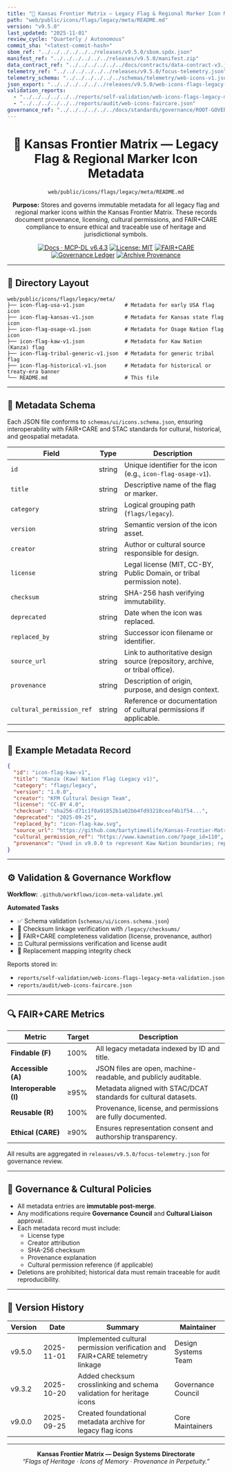 ```yaml
---
title: "📜 Kansas Frontier Matrix — Legacy Flag & Regional Marker Icon Metadata (Diamond⁹ Ω / Crown∞Ω Ultimate Certified)"
path: "web/public/icons/flags/legacy/meta/README.md"
version: "v9.5.0"
last_updated: "2025-11-01"
review_cycle: "Quarterly / Autonomous"
commit_sha: "<latest-commit-hash>"
sbom_ref: "../../../../../../releases/v9.5.0/sbom.spdx.json"
manifest_ref: "../../../../../../releases/v9.5.0/manifest.zip"
data_contract_ref: "../../../../../../docs/contracts/data-contract-v3.json"
telemetry_ref: "../../../../../../releases/v9.5.0/focus-telemetry.json"
telemetry_schema: "../../../../../../schemas/telemetry/web-icons-v1.json"
json_export: "../../../../../../releases/v9.5.0/web-icons-flags-legacy-meta.json"
validation_reports:
  - "../../../../../../reports/self-validation/web-icons-flags-legacy-meta-validation.json"
  - "../../../../../../reports/audit/web-icons-faircare.json"
governance_ref: "../../../../../../docs/standards/governance/ROOT-GOVERNANCE.md"
---
```


<div align="center">

# 📜 Kansas Frontier Matrix — **Legacy Flag & Regional Marker Icon Metadata**
`web/public/icons/flags/legacy/meta/README.md`

**Purpose:** Stores and governs immutable metadata for all legacy flag and regional marker icons within the Kansas Frontier Matrix. These records document provenance, licensing, cultural permissions, and FAIR+CARE compliance to ensure ethical and traceable use of heritage and jurisdictional symbols.

[![Docs · MCP-DL v6.4.3](https://img.shields.io/badge/Docs-MCP--DL%20v6.4.3-blue)](../../../../../../docs/standards/markdown_rules.md)
[![License: MIT](https://img.shields.io/badge/License-MIT-green)](../../../../../../LICENSE)
[![FAIR+CARE](https://img.shields.io/badge/FAIR%2BCARE-Compliant-orange)](../../../../../../docs/standards/governance/ROOT-GOVERNANCE.md)
[![Governance Ledger](https://img.shields.io/badge/Governance-Ledger-Active-purple)](../../../../../../docs/standards/governance/LEDGER.md)
[![Archive Provenance](https://img.shields.io/badge/Archive-Metadata%20Immutable-critical)](../../../../../../reports/audit/web-icons-faircare.json)

</div>

---

## 📁 Directory Layout

```
web/public/icons/flags/legacy/meta/
├── icon-flag-usa-v1.json             # Metadata for early USA flag icon
├── icon-flag-kansas-v1.json          # Metadata for Kansas state flag icon
├── icon-flag-osage-v1.json           # Metadata for Osage Nation flag icon
├── icon-flag-kaw-v1.json             # Metadata for Kaw Nation (Kanza) flag
├── icon-flag-tribal-generic-v1.json  # Metadata for generic tribal flag
├── icon-flag-historical-v1.json      # Metadata for historical or treaty-era banner
└── README.md                         # This file
```

---

## 🧩 Metadata Schema

Each JSON file conforms to `schemas/ui/icons.schema.json`, ensuring interoperability with FAIR+CARE and STAC standards for cultural, historical, and geospatial metadata.

| Field | Type | Description |
|--------|------|-------------|
| `id` | string | Unique identifier for the icon (e.g., `icon-flag-osage-v1`). |
| `title` | string | Descriptive name of the flag or marker. |
| `category` | string | Logical grouping path (`flags/legacy`). |
| `version` | string | Semantic version of the icon asset. |
| `creator` | string | Author or cultural source responsible for design. |
| `license` | string | Legal license (MIT, CC-BY, Public Domain, or tribal permission note). |
| `checksum` | string | SHA-256 hash verifying immutability. |
| `deprecated` | string | Date when the icon was replaced. |
| `replaced_by` | string | Successor icon filename or identifier. |
| `source_url` | string | Link to authoritative design source (repository, archive, or tribal office). |
| `provenance` | string | Description of origin, purpose, and design context. |
| `cultural_permission_ref` | string | Reference or documentation of cultural permissions if applicable. |

---

## 🧾 Example Metadata Record

```json
{
  "id": "icon-flag-kaw-v1",
  "title": "Kanza (Kaw) Nation Flag (Legacy v1)",
  "category": "flags/legacy",
  "version": "1.0.0",
  "creator": "KFM Cultural Design Team",
  "license": "CC-BY 4.0",
  "checksum": "sha256-d71c1f0a91852b1a02bb4fd93210ceaf4b1f54...",
  "deprecated": "2025-09-25",
  "replaced_by": "icon-flag-kaw.svg",
  "source_url": "https://github.com/bartytime4life/Kansas-Frontier-Matrix",
  "cultural_permission_ref": "https://www.kawnation.com/?page_id=110",
  "provenance": "Used in v9.0.0 to represent Kaw Nation boundaries; replaced in v9.3.2 with updated proportion and verified cultural permission."
}
```

---

## ⚙️ Validation & Governance Workflow

**Workflow:** `.github/workflows/icon-meta-validate.yml`

**Automated Tasks**
- ✅ Schema validation (`schemas/ui/icons.schema.json`)  
- 🔐 Checksum linkage verification with `/legacy/checksums/`  
- 🧾 FAIR+CARE completeness validation (license, provenance, author)  
- ⚖️ Cultural permissions verification and license audit  
- 🧭 Replacement mapping integrity check  

Reports stored in:
- `reports/self-validation/web-icons-flags-legacy-meta-validation.json`  
- `reports/audit/web-icons-faircare.json`

---

## 🔍 FAIR+CARE Metrics

| Metric | Target | Description |
|--------|---------|-------------|
| **Findable (F)** | 100% | All legacy metadata indexed by ID and title. |
| **Accessible (A)** | 100% | JSON files are open, machine-readable, and publicly auditable. |
| **Interoperable (I)** | ≥95% | Metadata aligned with STAC/DCAT standards for cultural datasets. |
| **Reusable (R)** | 100% | Provenance, license, and permissions are fully documented. |
| **Ethical (CARE)** | ≥90% | Ensures representation consent and authorship transparency. |

All results are aggregated in `releases/v9.5.0/focus-telemetry.json` for governance review.

---

## 🧱 Governance & Cultural Policies

- All metadata entries are **immutable post-merge**.  
- Any modifications require **Governance Council** and **Cultural Liaison** approval.  
- Each metadata record must include:
  - License type  
  - Creator attribution  
  - SHA-256 checksum  
  - Provenance explanation  
  - Cultural permission reference (if applicable)  
- Deletions are prohibited; historical data must remain traceable for audit reproducibility.

---

## 🧾 Version History

| Version | Date | Summary | Maintainer |
|----------|------|----------|-------------|
| v9.5.0 | 2025-11-01 | Implemented cultural permission verification and FAIR+CARE telemetry linkage | Design Systems Team |
| v9.3.2 | 2025-10-20 | Added checksum crosslinking and schema validation for heritage icons | Governance Council |
| v9.0.0 | 2025-09-25 | Created foundational metadata archive for legacy flag icons | Core Maintainers |

---

<div align="center">

**Kansas Frontier Matrix — Design Systems Directorate**  
*“Flags of Heritage · Icons of Memory · Provenance in Perpetuity.”*

</div>

